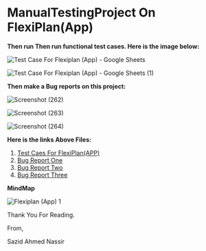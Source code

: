 # ManualTestingProject On FlexiPlan(App)

**Then run Then run functional test cases. Here is the image below:**

![Test Case For Flexiplan (App) - Google Sheets](https://user-images.githubusercontent.com/90126212/213100903-d0faa312-34f8-411e-a5cb-15e9245b7c9d.png)

![Test Case For Flexiplan (App) - Google Sheets (1)](https://user-images.githubusercontent.com/90126212/213100927-16463416-b497-437f-ba28-a841c3f80422.png)


**Then make a Bug reports on this project:**


![Screenshot (262)](https://user-images.githubusercontent.com/90126212/213102366-810f73fb-4c9c-4a1c-a6c7-55b458f24cc9.png)

![Screenshot (263)](https://user-images.githubusercontent.com/90126212/213102417-07ffa638-7bc3-460b-9225-fccdeb027fdd.png)

![Screenshot (264)](https://user-images.githubusercontent.com/90126212/213102432-f88b6fa8-1b5e-4bee-9276-5bfc17b73b5d.png)


**Here is the links Above Files:**
1. [Test Caes For FlexiPlan(APP)](https://docs.google.com/spreadsheets/d/1JoBTAgx1mgvq890tyvsbHgAVz0Ue9jRGYM_CA-gdix4/edit?usp=sharing)
2. [Bug Report One](https://docs.google.com/document/d/1ybFlaWjsAwtwFVt-HBqBOvaiS74U5euR/edit?usp=share_link&ouid=100388047820725855896&rtpof=true&sd=true)
3. [Bug Report Two](https://docs.google.com/document/d/19e4UmP1XJCtieeHpERx6Tyn0aqm0FbCO/edit?usp=share_link&ouid=100388047820725855896&rtpof=true&sd=true)
4. [Bug Report Three](https://docs.google.com/document/d/1OJgzWCXc-oArRdRUeTfS0eNTwmPgZ-px/edit?usp=share_link&ouid=100388047820725855896&rtpof=true&sd=true)

**MindMap**


![Flexiplan (App) 1](https://user-images.githubusercontent.com/90126212/215397199-42a87c69-1ca5-4795-86ec-47c8c766b732.png)


Thank You For Reading.

From,

Sazid Ahmed Nassir
